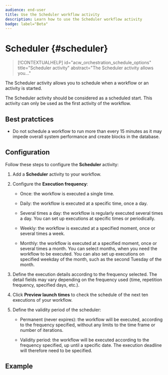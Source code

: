 ```yaml
---
audience: end-user
title: Use the Scheduler workflow activity
description: Learn how to use the Scheduler workflow activity
badge: label="Beta" 
---
```


# Scheduler {#scheduler}

>[!CONTEXTUALHELP]
>id="acw_orchestration_schedule_options"
>title="Scheduler activity"
>abstract="The Scheduler activity allows you..."

The Scheduler activity allows you to schedule when a workflow or an activity is started.

The Scheduler activity should be considered as a scheduled start. This activity can only be used as the first activity of the workflow. 

## Best pratctices

* Do not schedule a workflow to run more than every 15 minutes as it may impede overall system performance and create blocks in the database.

## Configuration

Follow these steps to configure the **Scheduler** activity:

1. Add a **Scheduler** activity to your workflow.

1. Configure the **Execution frequency**:

   * Once: the workflow is executed a single time.

   * Daily: the workflow is executed at a specific time, once a day.

   * Several times a day: the workflow is regularly executed several times a day. You can set up executions at specific times or periodically.

   * Weekly: the workflow is executed at a specified moment, once or several times a week.

   * Monthly: the workflow is executed at a specified moment, once or several times a month. You can select months, when you need the workflow to be executed. You can also set up executions on specified weekday of the month, such as the second Tuesday of the month.
1. Define the execution details according to the frequency selected. The detail fields may vary depending on the frequency used (time, repetition frequency, specified days, etc.).

1. Click **Preview launch times** to check the schedule of the next ten executions of your workflow.

1. Define the validity period of the scheduler:

   * Permanent (never expires): the workflow will be executed, according to the frequency specified, without any limits to the time frame or number of iterations.
   
   * Validity period: the workflow will be executed according to the frequency specified, up until a specific date. The execution deadline will therefore need to be specified.

## Example


